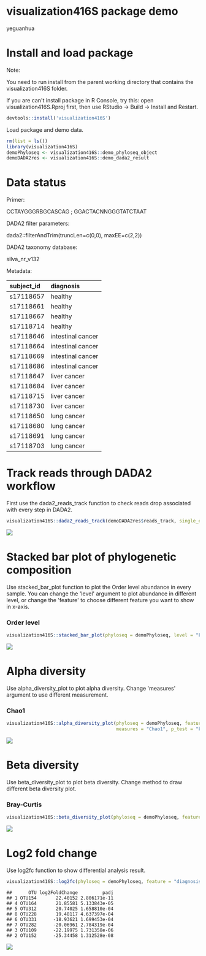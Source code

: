 visualization416S package demo
================
yeguanhua

Install and load package
========================

Note:

You need to run install from the parent working directory that contains the visualization416S folder.

If you are can't install package in R Console, try this: open visualization416S.Rproj first, then use RStudio → Build → Install and Restart.

``` r
devtools::install('visualization416S')
```

Load package and demo data.

``` r
rm(list = ls())
library(visualization416S)
demoPhyloseq <- visualization416S::demo_phyloseq_object
demoDADA2res <- visualization416S::demo_dada2_result
```

Data status
===========

Primer:

CCTAYGGGRBGCASCAG ; GGACTACNNGGGTATCTAAT

DADA2 filter parameters:

dada2::filterAndTrim(truncLen=c(0,0), maxEE=c(2,2))

DADA2 taxonomy database:

silva\_nr\_v132

Metadata:

| subject\_id | diagnosis         |
|:------------|:------------------|
| s17118657   | healthy           |
| s17118661   | healthy           |
| s17118667   | healthy           |
| s17118714   | healthy           |
| s17118646   | intestinal cancer |
| s17118664   | intestinal cancer |
| s17118669   | intestinal cancer |
| s17118686   | intestinal cancer |
| s17118647   | liver cancer      |
| s17118684   | liver cancer      |
| s17118715   | liver cancer      |
| s17118730   | liver cancer      |
| s17118650   | lung cancer       |
| s17118680   | lung cancer       |
| s17118691   | lung cancer       |
| s17118703   | lung cancer       |

Track reads through DADA2 workflow
==================================

First use the dada2\_reads\_track function to check reads drop associated with every step in DADA2.

``` r
visualization416S::dada2_reads_track(demoDADA2res$reads_track, single_end = FALSE)
```

![](README_files/figure-markdown_github/reads%20track-1.png)

Stacked bar plot of phylogenetic composition
============================================

Use stacked\_bar\_plot function to plot the Order level abundance in every sample. You can change the 'level' argument to plot abundance in different level, or change the 'feature' to choose different feature you want to show in x-axis.

### Order level

``` r
visualization416S::stacked_bar_plot(phyloseq = demoPhyloseq, level = "Family", feature = "diagnosis")
```

![](README_files/figure-markdown_github/Stacked%20bar%20plot-1.png)

Alpha diversity
===============

Use alpha\_diversity\_plot to plot alpha diversity. Change 'measures' argument to use different measurement.

### Chao1

``` r
visualization416S::alpha_diversity_plot(phyloseq = demoPhyloseq, feature = "diagnosis", 
                                        measures = "Chao1", p_test = "kruskal")
```

![](README_files/figure-markdown_github/Chao1-1.png)

Beta diversity
==============

Use beta\_diversity\_plot to plot beta diversity. Change method to draw different beta diversity plot.

### Bray-Curtis

``` r
visualization416S::beta_diversity_plot(phyloseq = demoPhyloseq, feature = "diagnosis", method = "bray")
```

![](README_files/figure-markdown_github/Bray-Curtis-1.png)

Log2 fold change
================

Use log2fc function to show differential analysis result.

``` r
visualization416S::log2fc(phyloseq = demoPhyloseq, feature = "diagnosis")
```

    ##      OTU log2FoldChange         padj
    ## 1 OTU154       22.40152 2.806171e-11
    ## 4 OTU164       21.85581 5.133843e-05
    ## 5 OTU312       20.74025 1.658810e-04
    ## 8 OTU228       19.48117 4.637397e-04
    ## 6 OTU331      -18.93621 1.699453e-04
    ## 7 OTU282      -20.06961 2.784319e-04
    ## 3 OTU109      -22.19975 1.731358e-06
    ## 2 OTU152      -25.34458 1.312528e-08

![](README_files/figure-markdown_github/log2fc-1.png)
